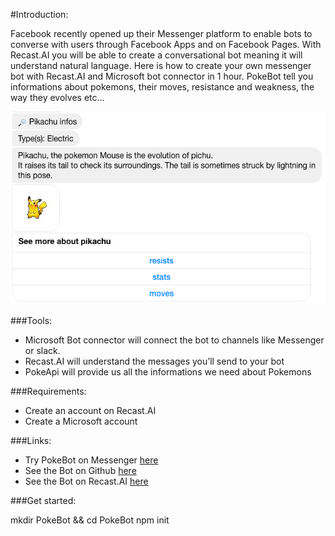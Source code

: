 #Introduction:

Facebook recently opened up their Messenger platform to enable bots to converse with users through Facebook Apps and on Facebook Pages. With Recast.AI you will be able to create a conversational bot meaning it will understand natural language.
Here is how to create your own messenger bot with Recast.AI and Microsoft bot connector in 1 hour.
PokeBot tell you informations about pokemons, their moves, resistance and weakness, the way they evolves etc…

![Screen Pokebot](./pictures/recast-ai-info-pikachu.png)

###Tools:

- Microsoft Bot connector will connect the bot to channels like Messenger or slack.
- Recast.AI will understand the messages you’ll send to your bot
- PokeApi will provide us all the informations we need about Pokemons

###Requirements:

- Create an account on Recast.AI
- Create a Microsoft account

###Links:

- Try PokeBot on Messenger [here](https://www.facebook.com/Pokebot-1549503468692232/)
- See the Bot on Github [here](https://github.com/recastAI)
- See the Bot on Recast.AI [here](https://recast.ai/hugo-cherchi/pokebotv2)

###Get started:

  mkdir PokeBot && cd PokeBot
  npm init
